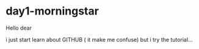 # day1-morningstar

Hello dear

i just start learn about GITHUB ( it make me confuse)
but i try the tutorial...
